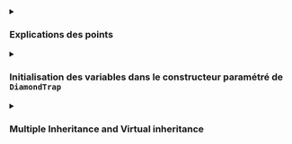 
<details><summary> 

### Explications des points

</summary>

#### Energy Points
- nécessaires pour attaquer ou se réparer
- si un objet a 0 _energy points_ -> il ne peut pas attaquer ou se réparer mais il est toujours vivant.

#### Hit Points
- points de vie
- si un objet a 0 _hit points_, il est mort! donc il ne peut attaquer ni se réparer.

#### Damage Attack 

- si un objet A attaque un objet B avec X _damage points_, l'objet B subit X dégats, c'est-à-dire il perds X _hit points_.

</details>

<details><summary> 

### Initialisation des variables dans le constructeur paramétré de `DiamondTrap`

</summary>


| variable      | `ClapTrap` | `ScavTrap` | `FragTrap` | `DiamondTrap`  |
|---------------|------------|------------|------------|----------------|
| hit points    | 10         | 100        | 100        | `FragTrap` 100 |
| energy points | 10         | 50         | 100        | `ScavTrap` 50  |
| attack damage | 10         | 20         | 30         | `FragTrap` 30  |

<details><summary> 

#### Initialisation des membres communes et non-redéfinies

</summary>

Lorsqu'on crée un objet `DiamonTrap` on crée les sous-objets `ScavTrap` et `FragTrap`. L'ordre dans lequel l'héritage a lieu compte !

P. ex. pour la liste d'héritage suivante :

```c++
class DiamondTrap : public ScavTrap, public FragTrap {
	// ...
};
```
Les variables **non-redéfinies** dans `DiamondTrap` et partagées entre `FragTrap` et `ScavTrap` seront héritées par `FragTrap` car il est mentionné en dernier dans la liste d'héritage.

Donc pour le constructeur paramétré suivant :

```c++
DiamondTrap::DiamondTrap( std::string name) : ScavTrap(name), FragTrap(name) {

	std::cout << "DiamondTrap's Parametrized constructor called" << std::endl;
	return;
}

// main
Diamond bob("Bob");
std::cout << bob << std::endl;
```

OUTPUT:
```c++
ClapTrap's Default constructor called
ScavTrap's Parametrized constructor called
FragTrap's Parametrized constructor called
DiamondTrap's Parametrized constructor called

(no name) has 100 hit points, 100 energy points and 30 attack damage points.
Who am I? : My DiamondTrap name is (no_name) and my ClapTrap name is (no_name)

DiamondTrap's Destructor called
FragTrap's Destructor called
ScavTrap's Destructor called
ClapTrap's Destructor called

```

Les variables de `DiamondTrap` sont initialisées à 100 hit points, 100 energy points and 30 attack damage points exactement comme `FragTrap`.

</details>


<details><summary> 

#### Le constructeur par défaut de `ClapTrap`

</summary>


Mais on remarque qu'aucun nom n'a été affecté à `DiamondTrap`. Pourquoi ?

Comme `ScavTrap` et `FragTrap` héritent virtuellement de `ClapTrap`, **le compilateur appelle automatiquement en premier le constructeur par défaut de la classe de base** -> `ClapTrap` et non le constructeur paramétré.

```c++
Or, celui-ci initialise `_name` à une chaîne vide -> `_name ("")`.

```c++
// Initialisation des variables par défaut de ClapTrap

_name = ""
_hitPoints = 0
_energyPoints = 0
_attackDammage = 0

```

Ensuite le constructeur paramétré de `ScavTrap` est appelé et écrase certaines valeurs, mais pas toutes ! Il ne modifie pas `_name`.
**Même si `ScavTrap` appelle le constructeur paramétré de `ClapTrap`, ce dernier n'est pas appelé le compilateur ne l'appelle qu'une seule fois !**
Donc la valeur de `_name` reste inchangée.

```c++
// Affectation de nouvelles valeurs des variables par ScavTrap

_hitPoints = 100
_energyPoints = 50
_attackDammage = 30
```

Ensuite le constructeur paramétré de `FragTrap` est appelé et la même chose se produit (`_name` n'est pas modifié, les autres variables sont écrasées).

```c++
// Affectation de nouvelles valeurs des variables par FragTrap

_hitPoints = 100
_energyPoints = 100
_attackDammage = 50
```

Résultat final :
```c++
_name = ""
_hitPoints = 100
_energyPoints = 100
_attackDammage = 50
```

Pour affecter une valeur à la variable masqué `_name` de `ClapTrap`, on peut soit utiliser l'opérateur de portée de résolution `::` soit appeler explicitement son constructeur paramétré :

```c++
DiamondTrap::DiamondTrap( std::string name) : ScavTrap(name), FragTrap(name) {

	ClapTrap::_name = name.append("_clap_name");
	std::cout << "DiamondTrap's Parametrized constructor called" << std::endl;
	return;
}

// ou

DiamondTrap::DiamondTrap( std::string name) : ClapTrap(name + ".clap_name"), ScavTrap(name), FragTrap(name) {

	std::cout << "DiamondTrap's Parametrized constructor called" << std::endl;
	return;
}
```

```c++

</details>





<details><summary> 

#### Initialisation des membres communes et non-redéfinies

</summary>

Il nous faut donc changer uniquement la valeur d'energy points de sorte qu'elle soit identique à celle de `ScavTrap` :

```c++

```c++
DiamondTrap::DiamondTrap( std::string name) : ScavTrap(name), FragTrap(name) {

	ScavTrap::_energyPoints = 50;
	std::cout << "DiamondTrap's Parametrized constructor called" << std::endl;
	return;
}
```

Mais on s'aperçoit que la valeur de `DiamondTrap._energyPoints` n'a pas changé. Elle est toujours égale à 100.


</details>

Par contre `DiamondTrap` redéfini la variable `std::string _name` et celle-ci aura la priorité sur la valeur héritée par classe mère (masquage).
Donc à ce stade `DiamondTrap` n'affecte pas explicitement de valeur à `_name` et ce dernier sera initialisé à une chaîne vide par le constructeur de `std::string` -> `_name = ""`. 

Il nous faut donc initialiser manuellement `_name` :

```c++
DiamondTrap::DiamondTrap( std::string name) : ScavTrap(name), FragTrap(name) {

	this->_name = name;
	ScavTrap::_energyPoints = 50;
	std::cout << "DiamondTrap's Parametrized constructor called" << std::endl;
	return;
}
```

Pour affecter une valeur à la variable masqué `_name` de `ClapTrap`, il faut utiliser l'opérateur de portée de résolution `::`.

```c++
DiamondTrap::DiamondTrap( std::string name) : ScavTrap(name), FragTrap(name) {

	this->_name = name;
	this->ClapTrap::_name = name.append("_clap_name");
	ScavTrap::_energyPoints = 50;
	std::cout << "DiamondTrap's Parametrized constructor called" << std::endl;
	return;
}
```

</details>

<details><summary> 

### Multiple Inheritance and Virtual inheritance

</summary>

[Virtual inheritance](https://isocpp.org/wiki/faq/multiple-inheritance)

Une classe peut hériter de plusieurs classes de base.

<details><summary> 

#### Classe de base intermédiaire

</summary>

Si classe A est la classe de base de la classe B qui est la classe de base de la classe C, alors B est la classe de base intermédiaire.

Chemin d'héritage :
```c++
class A <---- class B <---- class C
```

</details>

<details><summary> 

####  Appel aux constructeurs

</summary>

Les constructeurs de la classe dérivée doivent appeler les constructeurs des classes de base dans le même ordre dans lequel elles sont déclarées dans le fichier header.

```c++
class DiamondTrap : public virtual ScavTrap, public virtual FragTrap {
    // ...
};

DiamondTrap::DiamondTrap( void ) : ScavTrap(), FragTrap() {
    // ...
}
```

</details>

<details><summary> 

#### The diamond problem / Dreaded diamond / Deadly diamond of death

</summary>

Ce problème se produit lorsque deux classes intermédiaires héritent de la même classe de base. 

```c++
         A                 D hérite de B et C
       /   \               C et B héritent de A
      /     \
     B       C             -> D hérite deux fois A
      \     /              -> forme de diamant
       \   /
         D	    
```

Dans cet exercice le diamant est le suivant :

```c++
                       class ClapTrap 
                        /          \
                       /            \
                      /              \
                     /                \
       class ScavTrap                  class FragTrap
                     \                 /
                      \               /
                       \             /
                        \           / 
                      class DiamondTrap  

```
Pour un objet de la classe `DiamondTrap` :
 - `ClapTrap` est la classe grand-mère (classe de base)
 - `ScavTrap` est `FragTrap` sont des classes mère (classes de base intermédiaires)
 - `DiamondTrap` est la classe fille (classe dérivée)

Si on déclare un objet `DiamondTrap`, il héritera deux fois les méthodes et les attributs de l'ancêtre commun `ClapTrap` créant ainsi une ambiguïté. Le compilateur ne sait pas lequel des membres communs utiliser _(p.ex. si on veut afficher ou modifier un attribut, le compilateur ne sait pas lequel choisir)_.

En CPP ce problème peut être résolu de deux manières :

<details><summary> 

#### 1) avec l'opérateur de résolution de portée `::`

</summary>

Exemple : deux fonctions avec la même signature
La classe `FragTrap` hérite la fonction `attack()` de `ClapTrap`.
La classe `ScavTrap` a sa propre fonction `attack()`.

Laquelle des deux fonctions devrait appeler un objet `DiamondTrap`?

Pour spécifier laquelle choisir, on utilisera l'opérateur de résolution de portée :

```c++
void	DiamondTrap::attack( std::string& target ) {

	ScavTrap::attack(target);
	return;
}
```

</details>

<details><summary> 

#### 2) avec le mot-clé `virtual` lors de la déclaration d'héritage des classes intermédiaires. 

</summary>

```c++
          A                 D hérite de B et C
        /   \               C et B héritent de A
       /     \
virtual	      virtual 
      B       C             -> D hérite A une seule fois
       \     /              -> problème de diamant résolu
        \   /
          D	    
```

Lorsqu'on utilise l'héritage virtuel avec le mot-clé `virtual`, l'ancêtre commun n'est partagé qu'une seule fois par la classe dérivée. 

```c++
class ScavTrap : public virtual ClapTrap {
	// ...
};

class FragTrap : public virtual ClapTrap {
	// ...
};

class DiamondTrap : public ScavTrap, public FragTrap {
    // ...
};
```
Le mot-clé `virtual` doit être spécifié dans la déclaration d'héritage des classes intermédiaires, et non dans celle de la classe dérivée.
En d'autres termes, nous devons savoir à l'avance que ces classes vont nous servir pour créer une classe dérivée.

**Important :** Lorsqu'on utilise le mot-clé `virtual`, le constructeur par défaut de la classe _grad-mère_ est automatiquement invoqué, même si les classes mères appellent explicitement le constructeur paramétré.

En général, il n'est pas autorisé d'appeler directement le constructeur de la classe grand-mère. Il doit être appelé par les classes mère.
Cependant, si on utilise le mot-clé `virtual`, on peut appeler le constructeur de la classe grand-mère directement !

```c++
// Si le virtual n'est pas utilisé
DiamondTrap::DiamondTrap( void ) : ScavTrap(name), FragTrap(name) {
    // ...
}

// Si virtual est utilisé, on peut écrire de cette manière :
DiamondTrap::DiamondTrap( void ) : ClapTrap(name) {
// ...
}
```

</details>

</details>


<details><summary>

#### note:

</summary>


- En général, on utilise les classes virtuelles lorsque les classes virtuelles et la classe qui en dérive, sont abstraite et contiennent très peu d'informations.
- pour caster, il faut utiliser `dynamic_cast`

</details>


<details><summary>

#### Ordres des appels des constructeurs et des destructeurs

</summary>

- **Les constructeurs**

Les premiers constructeurs exécutés sont ceux des classes de base virtuelles peu importe leur position dans la hiérarchie d'héritage. 
C'est un appel caché _(hidden call)_ dont l'ordre est de gauche à droite de la liste d'héritage.
Une fois leur exécution terminée, l'ordre de construction suit généralement la séquence de la classe de base vers la classe dérivée.

Exemple :

B1 hérite virtuellement de A1

B2 hérite virtuellement de A1 et non-virtuellement de A2

C1 hérite de B1 -> hérite la virtualité de A1

C2 hérite de B2 et de A3 -> hérite la virtualité de A1

X hérite de C1 et C2

```c++
     
      A1   A2    A3
    v/ v\  /    /
    B1    B2   /
    |      \  /
    C1      C2             
    |      /
    |     /
    |    / 
    |   /
    |  /
    | /	
     X               

```

L'ordre d'appel des constructeurs est le suivant :

Appel des constructeurs virtuels :
1) Appel de B1 car virtuel -> appel de A1 via B1
2) Appel de B2 car virtuel -> (appel de A1 via B2 mais A1 a déjà été appelé !) -> appel A2 via B2

Appel des constructeurs non virtuels :
3) Appel de X -> appel de C1 via X qui appelle de la séquence 1) -> appel de C2 via X -> appel de B2 qui appelle la séquence 2)-> appel de A3 via C2

Donc l'ordre d'exécution des constructeurs est:
A1 -> B1 -> C1 -> A2 -> B2 -> A3 -> C2 -> X

P. ex. pour la classe `DiamondTrap` :
```c++
class DiamondTrap : public ScavTrap, public FragTrap {
	// ...
};
```

- Tout d'abord les constructeurs des classes virtuelles sont appelés dans le même ordre dont leurs classes apparaissent dans la déclaration d'héritage : d'abord `ScavTrap`, ensuite `FragTrap`:
- Appel de `ScavTrap` car virtuel -> `ScavTrap` appel le constructeur par défaut de `ClapTrap` (c'est un appel automatique à cause du mot-clé `virtual`)
- Appel de `FragTrap` car virtuel -> _(`FragTrap` n'appelle pas `ClapTrap` car il a été déjà appelé)_
- Appel des constructeurs non virtuels sont appelés. Il y en a un seul - celui de `DiamondTrap`.

Donc l'ordre d'exécution des constructeurs est: `ClapTrap` -> `ScavTrap` -> `FragTrap` -> `DiamondTrap`

- **Les destructeurs**

D'abord les destructeurs des classes non virtuelles sont appelés. Après cela, les classes de base virtuelles sont gérées. Les destructeurs de ces classes de base virtuelles sont exécutés dans l'ordre inverse dans lequel ils apparaissent dans la déclaration d'héritage.

P. ex. pour la classe `DiamondTrap` :
```c++
class DiamondTrap : public ScavTrap, public FragTrap {
	// ...
};
```

- Tout d'abord, les destructeurs non virtuels sont appelés. Il y en a un seul - celui de `DiamondTrap`.
- Ensuite, les destructeurs des classes virtuelles sont appelés dans l'ordre inverse dont leurs classes apparaissent dans la déclaration d'héritage : d'abord `FragTrap`, ensuite `ScavTrap`.
- Le dernier destructeur appelé est celui de `ScavTrap`, qui appelle à son tour le destructeur de `ClapTrap`.

</details>

